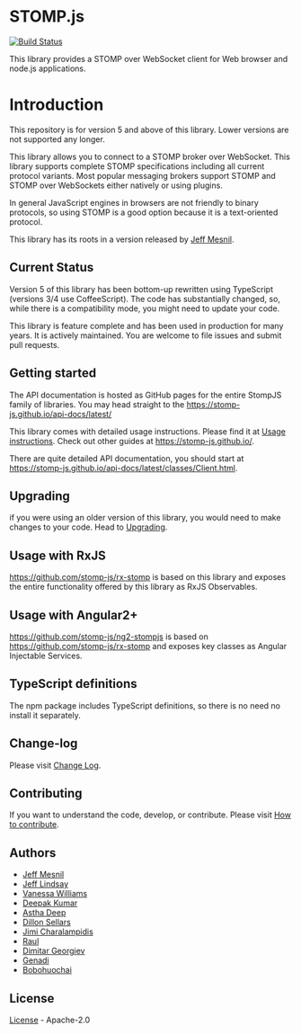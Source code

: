 # STOMP.js

[![Build Status](https://travis-ci.org/stomp-js/stompjs.svg?branch=master)](https://travis-ci.org/stomp-js/stompjs)

This library provides a STOMP over WebSocket client for Web browser and node.js applications.

# Introduction

This repository is for version 5 and above of this library.
Lower versions are not supported any longer.

This library allows you to connect to a STOMP broker over WebSocket. This library
supports complete STOMP specifications including all current protocol variants. Most
popular messaging brokers support STOMP and STOMP over WebSockets either natively
or using plugins.

In general JavaScript engines in browsers are not friendly to binary protocols,
so using STOMP is a good option because it is a text-oriented protocol.

This library has its roots in a version released by [Jeff Mesnil](http://jmesnil.net/).

## Current Status

Version 5 of this library has been bottom-up rewritten using TypeScript (versions 3/4
use CoffeeScript). The code has substantially changed, so, while there is a compatibility
mode, you might need to update your code.

This library is feature complete and has been used in production for many years. It
is actively maintained. You are welcome to file issues and submit pull requests.

## Getting started

The API documentation is hosted as GitHub pages for the entire StompJS family of libraries.
You may head straight to the https://stomp-js.github.io/api-docs/latest/

This library comes with detailed usage instructions. Please find it at
[Usage instructions](https://stomp-js.github.io/guide/stompjs/using-stompjs-v5.html).
Check out other guides at https://stomp-js.github.io/.

There are quite detailed API documentation,
you should start at https://stomp-js.github.io/api-docs/latest/classes/Client.html.

## Upgrading

if you were using an older version of this library, you would need to make changes
to your code. Head to
[Upgrading](https://stomp-js.github.io/#upgrading).

## Usage with RxJS

https://github.com/stomp-js/rx-stomp is based on this library and exposes the entire functionality
offered by this library as RxJS Observables.

## Usage with Angular2+

https://github.com/stomp-js/ng2-stompjs is based on https://github.com/stomp-js/rx-stomp
and exposes key classes as Angular Injectable Services.

## TypeScript definitions

The npm package includes TypeScript definitions, so there is no need no install it separately.

## Change-log

Please visit [Change Log](Change-log.md).

## Contributing

If you want to understand the code, develop, or contribute. Please visit
[How to contribute](Contribute.md).

## Authors

- [Jeff Mesnil](http://jmesnil.net/)
- [Jeff Lindsay](http://github.com/progrium)
- [Vanessa Williams](http://github.com/fridgebuzz)
- [Deepak Kumar](https://github.com/kum-deepak)
- [Astha Deep](https://github.com/astha183)
- [Dillon Sellars](https://github.com/dillon-sellars)
- [Jimi Charalampidis](https://github.com/jimic)
- [Raul](https://github.com/rulonder)
- [Dimitar Georgiev](https://github.com/iMitaka)
- [Genadi](https://github.com/genadis)
- [Bobohuochai](https://github.com/bobohuochai)

## License

[License](LICENSE) - Apache-2.0

